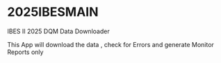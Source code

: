 # 2025IBESMAIN
IBES II 2025 DQM Data Downloader

This App will download the data , check for Errors and generate Monitor Reports only

